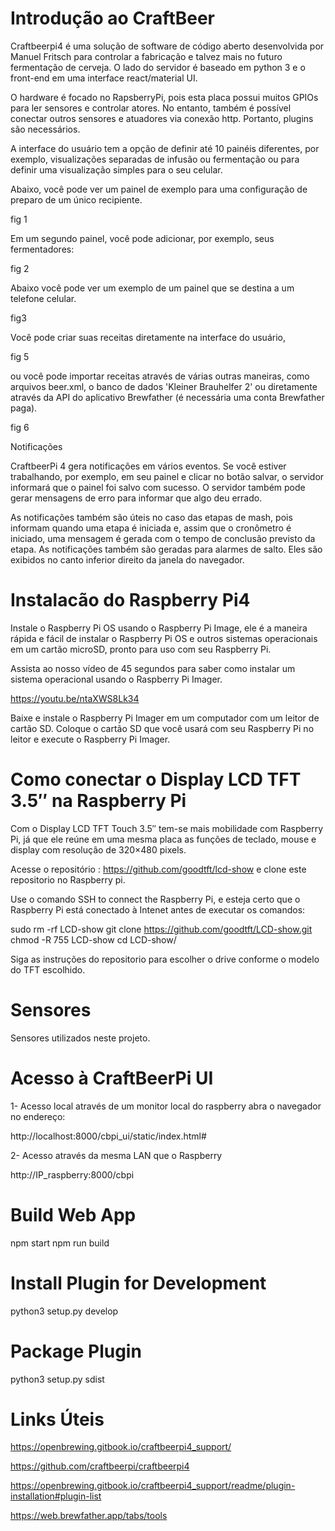 # Introdução ao CraftBeer

Craftbeerpi4 é uma solução de software de código aberto desenvolvida por Manuel Fritsch para controlar a fabricação e talvez mais no futuro fermentação de cerveja. O lado do servidor é baseado em python 3 e o front-end em uma interface react/material UI. 

O hardware é focado no RapsberryPi, pois esta placa possui muitos GPIOs para ler sensores e controlar atores. No entanto, também é possível conectar outros sensores e atuadores via conexão http. Portanto, plugins são necessários.

A interface do usuário tem a opção de definir até 10 painéis diferentes, por exemplo, visualizações separadas de infusão ou fermentação ou para definir uma visualização simples para o seu celular.

Abaixo, você pode ver um painel de exemplo para uma configuração de preparo de um único recipiente.

fig 1

Em um segundo painel, você pode adicionar, por exemplo, seus fermentadores:

fig 2

Abaixo você pode ver um exemplo de um painel que se destina a um telefone celular.

fig3

Você pode criar suas receitas diretamente na interface do usuário,

fig 5

ou você pode importar receitas através de várias outras maneiras, como arquivos beer.xml, o banco de dados 'Kleiner Brauhelfer 2' ou diretamente através da API do aplicativo Brewfather (é necessária uma conta Brewfather paga).

fig 6

Notificações

CraftbeerPi 4 gera notificações em vários eventos. Se você estiver trabalhando, por exemplo, em seu painel e clicar no botão salvar, o servidor informará que o painel foi salvo com sucesso. O servidor também pode gerar mensagens de erro para informar que algo deu errado. 

As notificações também são úteis no caso das etapas de mash, pois informam quando uma etapa é iniciada e, assim que o cronômetro é iniciado, uma mensagem é gerada com o tempo de conclusão previsto da etapa. As notificações também são geradas para alarmes de salto. Eles são exibidos no canto inferior direito da janela do navegador.


# Instalacão do Raspberry Pi4

Instale o Raspberry Pi OS usando o Raspberry Pi Image, ele  é a maneira rápida e fácil de instalar o Raspberry Pi OS e outros sistemas operacionais em um cartão microSD, pronto para uso com seu Raspberry Pi. 

Assista ao nosso vídeo de 45 segundos para saber como instalar um sistema operacional usando o Raspberry Pi Imager.

https://youtu.be/ntaXWS8Lk34

Baixe e instale o Raspberry Pi Imager em um computador com um leitor de cartão SD. Coloque o cartão SD que você usará com seu Raspberry Pi no leitor e execute o Raspberry Pi Imager.

# Como conectar o Display LCD TFT 3.5″ na Raspberry Pi

Com o Display LCD TFT Touch 3.5″ tem-se mais mobilidade com Raspberry Pi, já que ele reúne em uma mesma placa as funções de teclado, mouse e display com resolução de 320×480 pixels. 

Acesse o repositório : https://github.com/goodtft/lcd-show   e  clone este repositorio no Raspberry pi. 

Use o comando SSH to connect the Raspberry Pi, e esteja certo que o Raspberry Pi está conectado à Intenet antes de executar os comandos:

sudo rm -rf LCD-show
git clone https://github.com/goodtft/LCD-show.git
chmod -R 755 LCD-show
cd LCD-show/

Siga as instruções do repositorio para escolher o drive conforme o modelo do TFT escolhido.

# Sensores

Sensores utilizados neste projeto.

# Acesso à CraftBeerPi UI 

1- Acesso local através de um monitor local do raspberry abra o navegador no endereço:

http://localhost:8000/cbpi_ui/static/index.html#

2- Acesso através da mesma LAN que o Raspberry

http://IP_raspberry:8000/cbpi



# Build Web App

npm start 
npm run build

# Install Plugin for Development

python3 setup.py develop

# Package Plugin 

python3 setup.py sdist


# Links Úteis

https://openbrewing.gitbook.io/craftbeerpi4_support/

https://github.com/craftbeerpi/craftbeerpi4

https://openbrewing.gitbook.io/craftbeerpi4_support/readme/plugin-installation#plugin-list 

https://web.brewfather.app/tabs/tools


